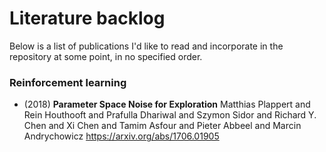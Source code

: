 # Literature backlog

Below is a list of publications I'd like to read and incorporate in the repository at some point,
in no specified order.

### Reinforcement learning

- (2018) **Parameter Space Noise for Exploration**
Matthias Plappert and
               Rein Houthooft and
               Prafulla Dhariwal and
               Szymon Sidor and
               Richard Y. Chen and
               Xi Chen and
               Tamim Asfour and
               Pieter Abbeel and
               Marcin Andrychowicz
https://arxiv.org/abs/1706.01905